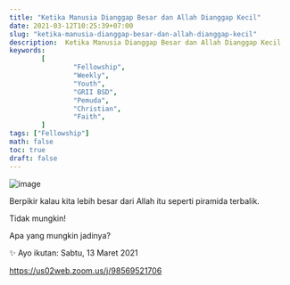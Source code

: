```yaml
---
title: "Ketika Manusia Dianggap Besar dan Allah Dianggap Kecil"
date: 2021-03-12T10:25:39+07:00
slug: "ketika-manusia-dianggap-besar-dan-allah-dianggap-kecil"
description:  Ketika Manusia Dianggap Besar dan Allah Dianggap Kecil
keywords:
        [
                "Fellowship",
                "Weekly",
                "Youth",
                "GRII BSD",
                "Pemuda",
                "Christian",
                "Faith",
        ]
tags: ["Fellowship"]
math: false
toc: true
draft: false
---
```


![image](/images/events/20210313.jpeg)

Berpikir kalau kita lebih besar dari Allah itu seperti piramida terbalik.

Tidak mungkin!

Apa yang mungkin jadinya?

✨ Ayo ikutan: Sabtu, 13 Maret 2021

https://us02web.zoom.us/j/98569521706
